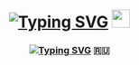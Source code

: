 <h1 align="center"><a href="https://git.io/typing-svg"><img src="https://readme-typing-svg.herokuapp.com?font=Fira+Code&pause=1000&width=435&lines=%F0%9D%93%97%F0%9D%93%AE%F0%9D%93%B5%F0%9D%93%B5%F0%9D%93%B8%2C+%F0%9D%93%98%60%F0%9D%93%B6+%F0%9D%93%93%F0%9D%93%AA%F0%9D%93%BB%F0%9D%94%82%F0%9D%93%AA" alt="Typing SVG" /></a><a href="https://daniilshat.ru/"></a> 
<img src="https://github.com/blackcater/blackcater/raw/main/images/Hi.gif" height="32"/></h1>
<h3 align="center"><a href="https://git.io/typing-svg"><img src="https://readme-typing-svg.herokuapp.com?font=Fira+Code&pause=1000&color=110B5D&width=435&lines=+%F0%9D%93%92%2B%2B+%F0%9D%93%AD%F0%9D%93%AE%F0%9D%93%BF%F0%9D%93%AE%F0%9D%93%B5%F0%9D%93%B8%F0%9D%93%B9%F0%9D%93%AE%F0%9D%93%BB+%F0%9D%93%AF%F0%9D%93%BB%F0%9D%93%B8%F0%9D%93%B6+%F0%9D%93%A1%F0%9D%93%BE%F0%9D%93%BC%F0%9D%93%BC%F0%9D%93%B2%F0%9D%93%AA+" alt="Typing SVG" /></a> 🇷🇺</h3>

<!--
**DaryMingazova/DaryMingazova** is a ✨ _special_ ✨ repository because its `README.md` (this file) appears on your GitHub profile.

Here are some ideas to get you started:

- 🔭 I’m currently working on ...
- 🌱 I’m currently learning ...
- 👯 I’m looking to collaborate on ...
- 🤔 I’m looking for help with ...
- 💬 Ask me about ...
- 📫 How to reach me: ...
- 😄 Pronouns: ...
- ⚡ Fun fact: ...
-->
